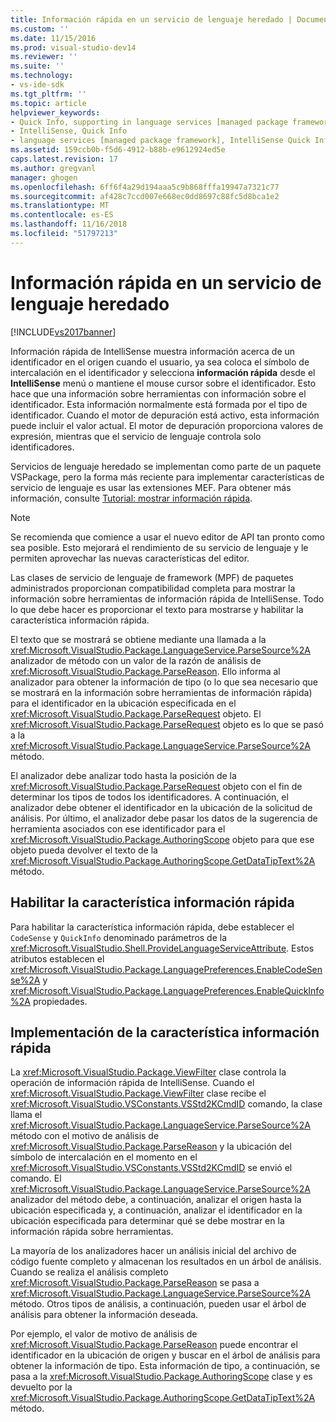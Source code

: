 ```yaml
---
title: Información rápida en un servicio de lenguaje heredado | Documentos de Microsoft
ms.custom: ''
ms.date: 11/15/2016
ms.prod: visual-studio-dev14
ms.reviewer: ''
ms.suite: ''
ms.technology:
- vs-ide-sdk
ms.tgt_pltfrm: ''
ms.topic: article
helpviewer_keywords:
- Quick Info, supporting in language services [managed package framework]
- IntelliSense, Quick Info
- language services [managed package framework], IntelliSense Quick Info
ms.assetid: 159ccb0b-f5d6-4912-b88b-e9612924ed5e
caps.latest.revision: 17
ms.author: gregvanl
manager: ghogen
ms.openlocfilehash: 6ff6f4a29d194aaa5c9b868fffa19947a7321c77
ms.sourcegitcommit: af428c7ccd007e668ec0dd8697c88fc5d8bca1e2
ms.translationtype: MT
ms.contentlocale: es-ES
ms.lasthandoff: 11/16/2018
ms.locfileid: "51797213"
---
```

# <a name="quick-info-in-a-legacy-language-service"></a>Información rápida en un servicio de lenguaje heredado
[!INCLUDE[vs2017banner](../../includes/vs2017banner.md)]

Información rápida de IntelliSense muestra información acerca de un identificador en el origen cuando el usuario, ya sea coloca el símbolo de intercalación en el identificador y selecciona **información rápida** desde el **IntelliSense** menú o mantiene el mouse cursor sobre el identificador. Esto hace que una información sobre herramientas con información sobre el identificador. Esta información normalmente está formada por el tipo de identificador. Cuando el motor de depuración está activo, esta información puede incluir el valor actual. El motor de depuración proporciona valores de expresión, mientras que el servicio de lenguaje controla solo identificadores.  
  
 Servicios de lenguaje heredado se implementan como parte de un paquete VSPackage, pero la forma más reciente para implementar características de servicio de lenguaje es usar las extensiones MEF. Para obtener más información, consulte [Tutorial: mostrar información rápida](../../extensibility/walkthrough-displaying-quickinfo-tooltips.md).  
  
> [!NOTE]
>  Se recomienda que comience a usar el nuevo editor de API tan pronto como sea posible. Esto mejorará el rendimiento de su servicio de lenguaje y le permiten aprovechar las nuevas características del editor.  
  
 Las clases de servicio de lenguaje de framework (MPF) de paquetes administrados proporcionan compatibilidad completa para mostrar la información sobre herramientas de información rápida de IntelliSense. Todo lo que debe hacer es proporcionar el texto para mostrarse y habilitar la característica información rápida.  
  
 El texto que se mostrará se obtiene mediante una llamada a la <xref:Microsoft.VisualStudio.Package.LanguageService.ParseSource%2A> analizador de método con un valor de la razón de análisis de <xref:Microsoft.VisualStudio.Package.ParseReason>. Ello informa al analizador para obtener la información de tipo (o lo que sea necesario que se mostrará en la información sobre herramientas de información rápida) para el identificador en la ubicación especificada en el <xref:Microsoft.VisualStudio.Package.ParseRequest> objeto. El <xref:Microsoft.VisualStudio.Package.ParseRequest> objeto es lo que se pasó a la <xref:Microsoft.VisualStudio.Package.LanguageService.ParseSource%2A> método.  
  
 El analizador debe analizar todo hasta la posición de la <xref:Microsoft.VisualStudio.Package.ParseRequest> objeto con el fin de determinar los tipos de todos los identificadores. A continuación, el analizador debe obtener el identificador en la ubicación de la solicitud de análisis. Por último, el analizador debe pasar los datos de la sugerencia de herramienta asociados con ese identificador para el <xref:Microsoft.VisualStudio.Package.AuthoringScope> objeto para que ese objeto pueda devolver el texto de la <xref:Microsoft.VisualStudio.Package.AuthoringScope.GetDataTipText%2A> método.  
  
## <a name="enabling-the-quick-info-feature"></a>Habilitar la característica información rápida  
 Para habilitar la característica información rápida, debe establecer el `CodeSense` y `QuickInfo` denominado parámetros de la <xref:Microsoft.VisualStudio.Shell.ProvideLanguageServiceAttribute>. Estos atributos establecen el <xref:Microsoft.VisualStudio.Package.LanguagePreferences.EnableCodeSense%2A> y <xref:Microsoft.VisualStudio.Package.LanguagePreferences.EnableQuickInfo%2A> propiedades.  
  
## <a name="implementing-the-quick-info-feature"></a>Implementación de la característica información rápida  
 La <xref:Microsoft.VisualStudio.Package.ViewFilter> clase controla la operación de información rápida de IntelliSense. Cuando el <xref:Microsoft.VisualStudio.Package.ViewFilter> clase recibe el <xref:Microsoft.VisualStudio.VSConstants.VSStd2KCmdID> comando, la clase llama el <xref:Microsoft.VisualStudio.Package.LanguageService.ParseSource%2A> método con el motivo de análisis de <xref:Microsoft.VisualStudio.Package.ParseReason> y la ubicación del símbolo de intercalación en el momento en el <xref:Microsoft.VisualStudio.VSConstants.VSStd2KCmdID> se envió el comando. El <xref:Microsoft.VisualStudio.Package.LanguageService.ParseSource%2A> analizador del método debe, a continuación, analizar el origen hasta la ubicación especificada y, a continuación, analizar el identificador en la ubicación especificada para determinar qué se debe mostrar en la información rápida sobre herramientas.  
  
 La mayoría de los analizadores hacer un análisis inicial del archivo de código fuente completo y almacenan los resultados en un árbol de análisis. Cuando se realiza el análisis completo <xref:Microsoft.VisualStudio.Package.ParseReason> se pasa a <xref:Microsoft.VisualStudio.Package.LanguageService.ParseSource%2A> método. Otros tipos de análisis, a continuación, pueden usar el árbol de análisis para obtener la información deseada.  
  
 Por ejemplo, el valor de motivo de análisis de <xref:Microsoft.VisualStudio.Package.ParseReason> puede encontrar el identificador en la ubicación de origen y buscar en el árbol de análisis para obtener la información de tipo. Esta información de tipo, a continuación, se pasa a la <xref:Microsoft.VisualStudio.Package.AuthoringScope> clase y es devuelto por la <xref:Microsoft.VisualStudio.Package.AuthoringScope.GetDataTipText%2A> método.


